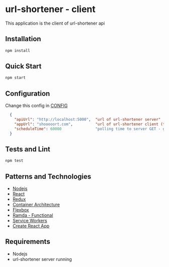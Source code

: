 # url-shortener - client

This application is the client of url-shortener api

## Installation
```bash
npm install
```

## Quick Start
```bash
npm start
```

## Configuration

Change this config in [CONFIG](config.json)
```json
  {
    "apiUrl": "http://localhost:5000",  "url of url-shortener server"
    "appUrl": "shooooort.com",          "url of url-shortener client (this not change host/port running)"
    "scheduleTime": 60000               "polling time to server GET - getting all urls (milliseconds)"
  }
```

## Tests and Lint
```bash
npm test
```

## Patterns and Technologies
* [Nodejs](https://nodejs.org/en/)
* [React](https://facebook.github.io/react/)
* [Redux](http://redux.js.org/)
* [Container Architecture](https://medium.com/mofed/react-redux-architecture-overview-7b3e52004b6e)
* [Flexbox](https://css-tricks.com/snippets/css/a-guide-to-flexbox/)
* [Ramda - Functional](http://ramdajs.com/)
* [Service Workers](https://developers.google.com/web/fundamentals/getting-started/primers/service-workers?hl=pt-br)
* [Create React App](https://github.com/facebookincubator/create-react-app)

## Requirements
* Nodejs
* url-shortener server running
